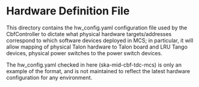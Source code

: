 # Hardware Definition File

This directory contains the hw_config.yaml configuration file used by the CbfController
to dictate what physical hardware targets/addresses correspond to which software
devices deployed in MCS; in particular, it will allow mapping of physical
Talon hardware to Talon board and LRU Tango devices, physical power switches to 
the power switch devices.

The hw_config.yaml checked in here (ska-mid-cbf-tdc-mcs) is only an example of the format,
and is not maintained to reflect the latest hardware configuration for any environment.
